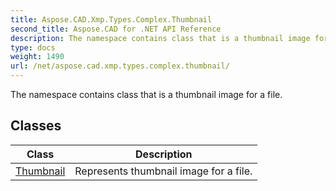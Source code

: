 ```yaml
---
title: Aspose.CAD.Xmp.Types.Complex.Thumbnail
second_title: Aspose.CAD for .NET API Reference
description: The namespace contains class that is a thumbnail image for a file
type: docs
weight: 1490
url: /net/aspose.cad.xmp.types.complex.thumbnail/
---
```

The namespace contains class that is a thumbnail image for a file.

## Classes

| Class | Description |
| --- | --- |
| [Thumbnail](./thumbnail/) | Represents thumbnail image for a file. |


